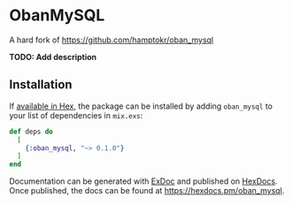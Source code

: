 # ObanMySQL

A hard fork of https://github.com/hamptokr/oban_mysql

**TODO: Add description**

## Installation

If [available in Hex](https://hex.pm/docs/publish), the package can be installed
by adding `oban_mysql` to your list of dependencies in `mix.exs`:

```elixir
def deps do
  [
    {:oban_mysql, "~> 0.1.0"}
  ]
end
```

Documentation can be generated with [ExDoc](https://github.com/elixir-lang/ex_doc)
and published on [HexDocs](https://hexdocs.pm). Once published, the docs can
be found at <https://hexdocs.pm/oban_mysql>.

